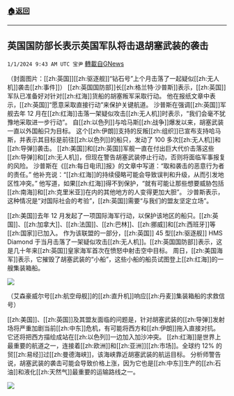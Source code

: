 ###  [:house:返回](README.md)
---


## 英国国防部长表示英国军队将击退胡塞武装的袭击
`1/1/2024 9:43 AM UTC 宝尹` [轉載自GNews](https://gnews.org/articles/2172143)

（封面图片：[[zh:英国]][[zh:驱逐舰]]“钻石号”上个月击落了一起疑似[[zh:无人机]]袭击[[zh:事件]]）
[[zh:英国国防部]]长[[zh:格兰特·沙普斯]]表示，[[zh:英国]]军队已准备好对针对[[zh:红海]]货船的胡塞叛军采取行动。
他在报纸文章中表示，[[zh:英国]]“愿意采取直接行动”来保护关键航道。
沙普斯在强调[[zh:英国]]军舰去年 12 月在[[zh:红海]]击落一架疑似攻击[[zh:无人机]]时表示，“我们会毫不犹豫地采取进一步行动”。
自[[zh:以色列]]与哈马斯[[zh:战争]]爆发以来，胡塞武装一直以外国船只为目标。
这个[[zh:伊朗]]支持的反叛[[zh:组织]]已宣布支持哈马斯，并表示其目标是前往[[zh:以色列]]的船只，发动了 100 多次[[zh:无人机]]和[[zh:导弹]]袭击。
[[zh:美国]]和[[zh:英国]]军舰一直在付出巨大代价击落这些[[zh:导弹]]和[[zh:无人机]]，但现在警告胡塞武装停止行动，否则将面临军事报复的风险。
沙普斯在《[[zh:每日电讯]]报》的文章中写道：“​​​​​​​​​​​​​​​​​​​​​​取和袭击的恶意行为者的责任。”
他补充说：“[[zh:红海]]的持续侵略可能会导致误判和升级，从而引发地区性冲突。”
他写道，如果[[zh:红海]]得不到保护，“就有可能让那些想要威胁包括[[zh:南海]]和[[zh:克里米亚]]在内的其他地方的人变得更加大胆”。
沙普斯表示，这种情况是“对国际社会的考验”，[[zh:英国]]需要“与我们的盟友坚定立场”。

[[zh:美国]]去年 12 月发起了一项国际海军行动，以保护该地区的船只。[[zh:英国]]、[[zh:加拿大]]、[[zh:法国]]、[[zh:巴林]]、[[zh:挪威]]和[[zh:西班牙]]等[[zh:国家]]已加入。
作为该联盟的一部分，[[zh:英国]] 45 型[[zh:驱逐舰]] HMS Diamond 于当月击落了一架疑似攻击[[zh:无人机]]。[[zh:英国国防部]]表示，这是几十年来[[zh:英国]]皇家海军首次在愤怒中射击空中目标。
周日，[[zh:美国海军]]表示，它摧毁了胡塞武装的“小船”，这些小船的船员试图登上[[zh:红海]]的一艘集装箱船。

![](https://i.imgur.com/SJ9Hg5Z.jpg)

（艾森豪威尔号[[zh:航空母舰]]的[[zh:直升机]]响应[[zh:丹麦]]集装箱船的求救信号）

[[zh:美国]]、[[zh:英国]]及其盟友面临的问题是，针对胡塞武装的[[zh:导弹]]发射场将严重加剧当前[[zh:中东]]危机，有可能将西方和[[zh:伊朗]]拖入直接对抗。
它还将把西方描绘成站在[[zh:以色列]]一边加入加沙冲突。
[[zh:红海]]是世界上最重要的航道之一，连接着[[zh:欧洲]]和[[zh:亚洲]][[zh:市场]]。全球约 12% 的贸[[zh:易经]]过[[zh:曼德海峡]]，该海峡靠近胡塞武装的航运目标。
分析师警告说，胡塞武装的袭击可能会导致价格上涨，因为它也是[[zh:中东]]生产的[[zh:石油]]和液化[[zh:天然气]]最重要的运输路线之一。



![](https://i.imgur.com/lsWBrn2.jpg)

